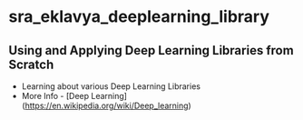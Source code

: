 # sra_eklavya_deeplearning_library
## Using and Applying Deep Learning Libraries from Scratch
- Learning about various Deep Learning Libraries
- More Info - [Deep Learning] (https://en.wikipedia.org/wiki/Deep_learning)
